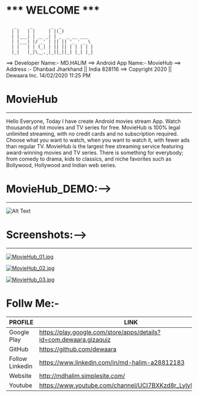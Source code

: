 #                       *** WELCOME ***



	   _     _       _  _
	  | |   | |     | |(_)
	  | |___| | __ _| | _  _ __ ___
	  | |___| |/ _' | || || '_ ' _ \
	  | |   | | (_| | || || | | | | |
 	  |_|   |_|\__._|_||_||_| |_| |_|



==> Developer Name:- MD.HALIM ==> Android App Name:- MovieHub ==> Address :- Dhanbad Jharkhand || India 828116 ==> Copyright 2020 || Dewaara Inc. 14/02/2020 11:25 PM

# MovieHub
----------

Hello Everyone, Today I have create Android movies stream App. Watch thousands of hit movies and TV series for free. MovieHub is 100% legal unlimited streaming, with no credit cards and no subscription required. Choose what you want to watch, when you want to watch it, with fewer ads than regular TV. MovieHub is the largest free streaming service featuring award-winning movies and TV series. There is something for everybody; from comedy to drama, kids to classics, and niche favorites such as Bollywood, Hollywood and Indian web series.

# MovieHub_DEMO:-->
------------------- 

![Alt Text](https://s6.gifyu.com/images/MovieHub_DEMO.gif)


# Screenshots:-->
-----------------

[![MovieHub_01.jpg](https://s6.gifyu.com/images/MovieHub_01.jpg)](https://gifyu.com/image/lyfW)

[![MovieHub_02.jpg](https://s6.gifyu.com/images/MovieHub_02.jpg)](https://gifyu.com/image/lyfV)

[![MovieHub_03.jpg](https://s6.gifyu.com/images/MovieHub_03.jpg)](https://gifyu.com/image/lyfr)


# Follw Me:-

| PROFILE | LINK |
| ------ | ------ |
| Google Play | https://play.google.com/store/apps/details?id=com.dewaara.gizaquiz |
| GitHub | https://github.com/dewaara |
| Follow Linkedin | https://www.linkedin.com/in/md-halim-a28812183 |
| Website | http://mdhalim.simplesite.com/ |
| Youtube | https://www.youtube.com/channel/UCl7BXKzd8r_Lyly91aMEMqg |



